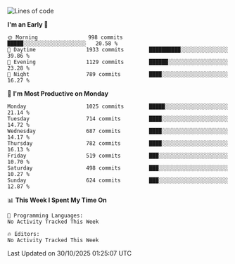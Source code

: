 <!--START_SECTION:waka-->
![Lines of code](https://img.shields.io/badge/From%20Hello%20World%20I%27ve%20Written-40.0%20million%20lines%20of%20code-blue)

**I'm an Early 🐤** 

```text
🌞 Morning                998 commits         █████░░░░░░░░░░░░░░░░░░░░   20.58 % 
🌆 Daytime                1933 commits        ██████████░░░░░░░░░░░░░░░   39.86 % 
🌃 Evening                1129 commits        ██████░░░░░░░░░░░░░░░░░░░   23.28 % 
🌙 Night                  789 commits         ████░░░░░░░░░░░░░░░░░░░░░   16.27 % 
```
📅 **I'm Most Productive on Monday** 

```text
Monday                   1025 commits        █████░░░░░░░░░░░░░░░░░░░░   21.14 % 
Tuesday                  714 commits         ████░░░░░░░░░░░░░░░░░░░░░   14.72 % 
Wednesday                687 commits         ████░░░░░░░░░░░░░░░░░░░░░   14.17 % 
Thursday                 782 commits         ████░░░░░░░░░░░░░░░░░░░░░   16.13 % 
Friday                   519 commits         ███░░░░░░░░░░░░░░░░░░░░░░   10.70 % 
Saturday                 498 commits         ███░░░░░░░░░░░░░░░░░░░░░░   10.27 % 
Sunday                   624 commits         ███░░░░░░░░░░░░░░░░░░░░░░   12.87 % 
```


📊 **This Week I Spent My Time On** 

```text
💬 Programming Languages: 
No Activity Tracked This Week

🔥 Editors: 
No Activity Tracked This Week
```


 Last Updated on 30/10/2025 01:25:07 UTC
<!--END_SECTION:waka-->
```
